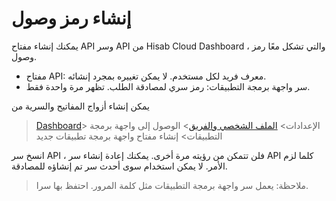 # إنشاء رمز وصول

يمكنك إنشاء مفتاح API وسر API من Hisab Cloud Dashboard ، والتي تشكل معًا رمز وصول.

* مفتاح API: معرف فريد لكل مستخدم. لا يمكن تغييره بمجرد إنشائه.
* سر واجهة برمجة التطبيقات: رمز سري لمصادقة الطلب. تظهر مرة واحدة فقط.

يمكن إنشاء أزواج المفاتيح والسرية من

> [Dashboard](https://frappecloud.com/dashboard)> الإعدادات> [الملف الشخصي والفريق](https://app.hisabcloud.com/dashboard/account/profile)> الوصول إلى واجهة برمجة التطبيقات> إنشاء مفتاح واجهة برمجة تطبيقات جديد

انسخ سر API ، فلن تتمكن من رؤيته مرة أخرى. يمكنك إعادة إنشاء سر API كلما لزم الأمر. لا يمكن استخدام سوى أحدث سر تم إنشاؤه للمصادقة.

> ملاحظة: يعمل سر واجهة برمجة التطبيقات مثل كلمة المرور. احتفظ بها سرا.

